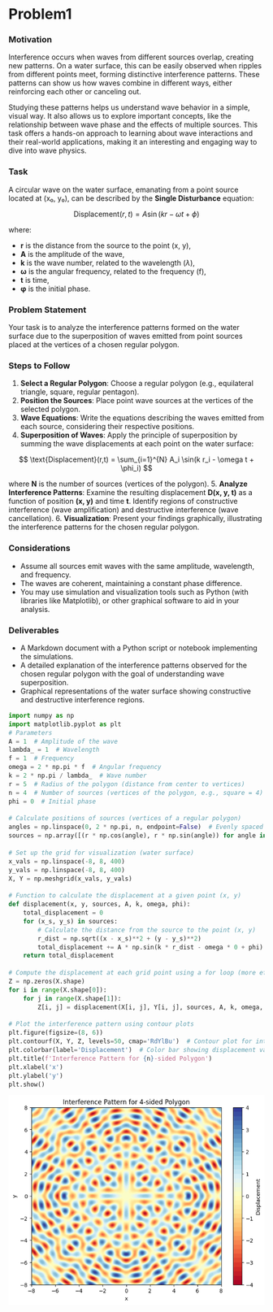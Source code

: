 # Problem1
### Motivation

Interference occurs when waves from different sources overlap, creating new patterns. On a water surface, this can be easily observed when ripples from different points meet, forming distinctive interference patterns. These patterns can show us how waves combine in different ways, either reinforcing each other or canceling out.

Studying these patterns helps us understand wave behavior in a simple, visual way. It also allows us to explore important concepts, like the relationship between wave phase and the effects of multiple sources. This task offers a hands-on approach to learning about wave interactions and their real-world applications, making it an interesting and engaging way to dive into wave physics.

### Task

A circular wave on the water surface, emanating from a point source located at (x₀, y₀), can be described by the **Single Disturbance** equation:

$$
\text{Displacement}(r,t) = A \sin(k r - \omega t + \phi)
$$

where:

- **r** is the distance from the source to the point (x, y),
- **A** is the amplitude of the wave,
- **k** is the wave number, related to the wavelength ($\lambda$),
- **ω** is the angular frequency, related to the frequency (f),
- **t** is time,
- **φ** is the initial phase.

### Problem Statement

Your task is to analyze the interference patterns formed on the water surface due to the superposition of waves emitted from point sources placed at the vertices of a chosen regular polygon.

### Steps to Follow

1. **Select a Regular Polygon**: Choose a regular polygon (e.g., equilateral triangle, square, regular pentagon).
2. **Position the Sources**: Place point wave sources at the vertices of the selected polygon.
3. **Wave Equations**: Write the equations describing the waves emitted from each source, considering their respective positions.
4. **Superposition of Waves**: Apply the principle of superposition by summing the wave displacements at each point on the water surface:

$$
\text{Displacement}(r,t) = \sum_{i=1}^{N} A_i \sin(k r_i - \omega t + \phi_i)
$$

where **N** is the number of sources (vertices of the polygon).
5. **Analyze Interference Patterns**: Examine the resulting displacement **D(x, y, t)** as a function of position **(x, y)** and time **t**. Identify regions of constructive interference (wave amplification) and destructive interference (wave cancellation).
6. **Visualization**: Present your findings graphically, illustrating the interference patterns for the chosen regular polygon.

### Considerations

- Assume all sources emit waves with the same amplitude, wavelength, and frequency.
- The waves are coherent, maintaining a constant phase difference.
- You may use simulation and visualization tools such as Python (with libraries like Matplotlib), or other graphical software to aid in your analysis.

### Deliverables

- A Markdown document with a Python script or notebook implementing the simulations.
- A detailed explanation of the interference patterns observed for the chosen regular polygon with the goal of understanding wave superposition.
- Graphical representations of the water surface showing constructive and destructive interference regions.

```python
import numpy as np
import matplotlib.pyplot as plt
# Parameters
A = 1  # Amplitude of the wave
lambda_ = 1  # Wavelength
f = 1  # Frequency
omega = 2 * np.pi * f  # Angular frequency
k = 2 * np.pi / lambda_  # Wave number
r = 5  # Radius of the polygon (distance from center to vertices)
n = 4  # Number of sources (vertices of the polygon, e.g., square = 4)
phi = 0  # Initial phase

# Calculate positions of sources (vertices of a regular polygon)
angles = np.linspace(0, 2 * np.pi, n, endpoint=False)  # Evenly spaced angles
sources = np.array([(r * np.cos(angle), r * np.sin(angle)) for angle in angles])

# Set up the grid for visualization (water surface)
x_vals = np.linspace(-8, 8, 400)
y_vals = np.linspace(-8, 8, 400)
X, Y = np.meshgrid(x_vals, y_vals)

# Function to calculate the displacement at a given point (x, y)
def displacement(x, y, sources, A, k, omega, phi):
    total_displacement = 0
    for (x_s, y_s) in sources:
        # Calculate the distance from the source to the point (x, y)
        r_dist = np.sqrt((x - x_s)**2 + (y - y_s)**2)
        total_displacement += A * np.sin(k * r_dist - omega * 0 + phi)
    return total_displacement

# Compute the displacement at each grid point using a for loop (more efficient than np.vectorize in this case)
Z = np.zeros(X.shape)
for i in range(X.shape[0]):
    for j in range(X.shape[1]):
        Z[i, j] = displacement(X[i, j], Y[i, j], sources, A, k, omega, phi)

# Plot the interference pattern using contour plots
plt.figure(figsize=(8, 6))
plt.contourf(X, Y, Z, levels=50, cmap='RdYlBu')  # Contour plot for interference pattern
plt.colorbar(label='Displacement')  # Color bar showing displacement values
plt.title(f'Interference Pattern for {n}-sided Polygon')
plt.xlabel('x')
plt.ylabel('y')
plt.show()
```
![alt text](image-1.png)
